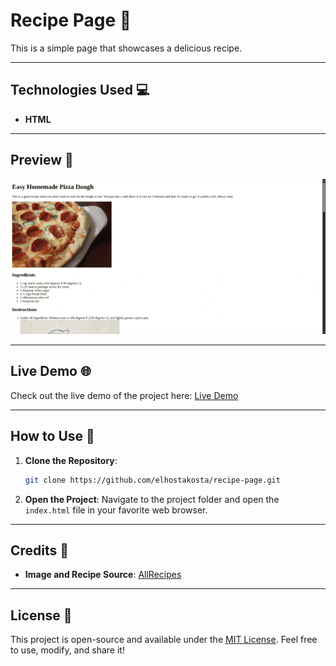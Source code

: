# Recipe Page 🍕

This is a simple page that showcases a delicious recipe.

---

## Technologies Used 💻

- **HTML**

---

## Preview 🎥

![Recipe Page Demo GIF](./images/demo.gif)

---

## Live Demo 🌐

Check out the live demo of the project here: [Live Demo](https://elhostakosta.github.io/recipe-page/)

---

## How to Use 🚀

1. **Clone the Repository**:
    ```bash
    git clone https://github.com/elhostakosta/recipe-page.git
    ```
2. **Open the Project**:
    Navigate to the project folder and open the `index.html` file in your favorite web browser.

---

## Credits 🙌

- **Image and Recipe Source**: [AllRecipes](https://www.allrecipes.com/recipe/20171/quick-and-easy-pizza-crust/)

---

## License 📜

This project is open-source and available under the [MIT License](LICENSE). Feel free to use, modify, and share it!